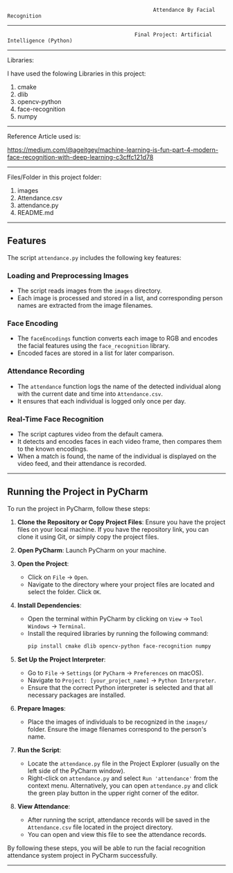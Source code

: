                                                   Attendance By Facial Recognition
*****************************************************************************************************************************************
                                             Final Project: Artificial Intelligence (Python)
*****************************************************************************************************************************************

Libraries:

I have used the folowing Libraries in this project:
1. cmake
2. dlib
3. opencv-python
4. face-recognition
5. numpy


*****************************************************************************************************************************************
Reference Article used is:

https://medium.com/@ageitgey/machine-learning-is-fun-part-4-modern-face-recognition-with-deep-learning-c3cffc121d78

*****************************************************************************************************************************************

Files/Folder in this project folder:
1. images
2. Attendance.csv
3. attendance.py
4. README.md

*****************************************************************************************************************************************
## Features

The script `attendance.py` includes the following key features:

### Loading and Preprocessing Images

- The script reads images from the `images` directory.
- Each image is processed and stored in a list, and corresponding person names are extracted from the image filenames.

### Face Encoding

- The `faceEncodings` function converts each image to RGB and encodes the facial features using the `face_recognition` library.
- Encoded faces are stored in a list for later comparison.

### Attendance Recording

- The `attendance` function logs the name of the detected individual along with the current date and time into `Attendance.csv`.
- It ensures that each individual is logged only once per day.

### Real-Time Face Recognition

- The script captures video from the default camera.
- It detects and encodes faces in each video frame, then compares them to the known encodings.
- When a match is found, the name of the individual is displayed on the video feed, and their attendance is recorded.

*****************************************************************************************************************************************

## Running the Project in PyCharm

To run the project in PyCharm, follow these steps:

1. **Clone the Repository or Copy Project Files**: Ensure you have the project files on your local machine. If you have the repository link, you can clone it using Git, or simply copy the project files.

2. **Open PyCharm**: Launch PyCharm on your machine.

3. **Open the Project**: 
   - Click on `File` -> `Open`.
   - Navigate to the directory where your project files are located and select the folder. Click `OK`.

4. **Install Dependencies**:
   - Open the terminal within PyCharm by clicking on `View` -> `Tool Windows` -> `Terminal`.
   - Install the required libraries by running the following command:
     ```sh
     pip install cmake dlib opencv-python face-recognition numpy
     ```

5. **Set Up the Project Interpreter**:
   - Go to `File` -> `Settings` (or `PyCharm` -> `Preferences` on macOS).
   - Navigate to `Project: [your_project_name]` -> `Python Interpreter`.
   - Ensure that the correct Python interpreter is selected and that all necessary packages are installed.

6. **Prepare Images**:
   - Place the images of individuals to be recognized in the `images/` folder. Ensure the image filenames correspond to the person's name.

7. **Run the Script**:
   - Locate the `attendance.py` file in the Project Explorer (usually on the left side of the PyCharm window).
   - Right-click on `attendance.py` and select `Run 'attendance'` from the context menu. Alternatively, you can open `attendance.py` and click the green play button in the upper right corner of the editor.

8. **View Attendance**:
   - After running the script, attendance records will be saved in the `Attendance.csv` file located in the project directory.
   - You can open and view this file to see the attendance records.

By following these steps, you will be able to run the facial recognition attendance system project in PyCharm successfully.


*****************************************************************************************************************************************
